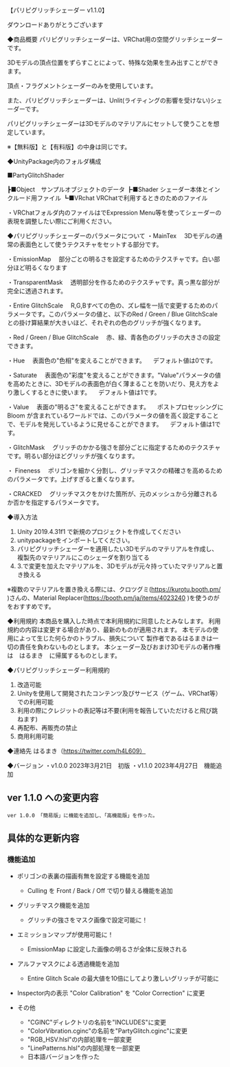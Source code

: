 【パリピグリッチシェーダー v1.1.0】

ダウンロードありがとうございます

◆商品概要
パリピグリッチシェーダーは、VRChat用の空間グリッチシェーダーです。

3Dモデルの頂点位置をずらすことによって、特殊な効果を生み出すことができます。

頂点・フラグメントシェーダーのみを使用しています。

また、パリピグリッチシェーダーは、Unlit(ライティングの影響を受けない)シェーダーです。

パリピグリッチシェーダーは3Dモデルのマテリアルにセットして使うことを想定しています。

※【無料版】と【有料版】の中身は同じです。


◆UnityPackage内のフォルダ構成

■PartyGlitchShader

┣■Object　サンプルオブジェクトのデータ
┣■Shader シェーダー本体とインクルード用ファイル
┗■VRchat VRChatで利用するときのためのファイル

・VRChatフォルダ内のファイルはでExpression Menu等を使ってシェーダーの表現を調整したい際にご利用ください。

◆パリピグリッチシェーダーのパラメータについて
・MainTex
　3Dモデルの通常の表面色として使うテクスチャをセットする部分です。

・EmissionMap
　部分ごとの明るさを設定するためのテクスチャです。白い部分ほど明るくなります

・TransparentMask
　透明部分を作るためのテクスチャです。真っ黒な部分が完全に透過されます。

・Entire GlitchScale
　R,G,Bすべての色の、ズレ幅を一括で変更するためのパラメータです。このパラメータの値と、以下のRed / Green / Blue GlitchScaleとの掛け算結果が大きいほど、それぞれの色のグリッチが強くなります。

・Red / Green / Blue GlitchScale
　赤、緑、青各色のグリッチの大きさの設定できます。

・Hue
　表面色の"色相"を変えることができます。
　デフォルト値は0です。

・Saturate
　表面色の"彩度"を変えることができます。"Value"パラメータの値を高めたときに、3Dモデルの表面色が白く薄まることを防いだり、見え方をより激しくするときに使います。
　デフォルト値は1です。

・Value
　表面の"明るさ"を変えることができます。
　ポストプロセッシングに Bloom が含まれているワールドでは、このパラメータの値を高く設定することで、モデルを発光しているように見せることができます。
　デフォルト値は1です。

・GlitchMask
　グリッチのかかる強さを部分ごとに指定するためのテクスチャです。明るい部分ほどグリッチが強くなります。

・ Fineness
　ポリゴンを細かく分割し、グリッチマスクの精確さを高めるためのパラメータです。上げすぎると重くなります。

・CRACKED
　グリッチマスクをかけた箇所が、元のメッシュから分離されるか否かを指定するパラメータです。

◆導入方法
1. Unity 2019.4.31f1 で新規のプロジェクトを作成してください
2. unitypackageをインポートしてください。
3. パリピグリッチシェーダーを適用したい3Dモデルのマテリアルを作成し、複製先のマテリアルにこのシェーダを割り当てる
4. 3.で変更を加えたマテリアルを、3Dモデルが元々持っていたマテリアルと置き換える

※複数のマテリアルを置き換える際には、クロツグミ(https://kurotu.booth.pm/ )さんの、Material Replacer(https://booth.pm/ja/items/4023240 )を使うのがをおすすめです。

◆利用規約
本商品を購入した時点で本利用規約に同意したとみなします。
利用規約の内容は変更する場合があり、最新のものが適用されます。
本モデルの使用によって生じた何らかのトラブル、損失について
製作者であるはるまきは一切の責任を負わないものとします。
本シェーダー及びおまけ3Dモデルの著作権は　はるまき　に帰属するものとします。


◆パリピグリッチシェーダー利用規約
1. 改造可能
2. Unityを使用して開発されたコンテンツ及びサービス（ゲーム、VRChat等）での利用可能
3. 利用の際にクレジットの表記等は不要(利用を報告していただけると飛び跳ねます)
4. 再配布、再販売の禁止
5. 商用利用可能

◆連絡先
はるまき（https://twitter.com/h4L609）

◆バージョン
・v1.0.0 2023年3月21日　初版
・v1.1.0 2023年4月27日　機能追加


## ver 1.1.0 への変更内容
    ver 1.0.0 「簡易版」に機能を追加し、「高機能版」を作った。

## 具体的な更新内容


### 機能追加
- ポリゴンの表裏の描画有無を設定する機能を追加
  - Culling を Front / Back / Off で切り替える機能を追加
            
- グリッチマスク機能を追加
  - グリッチの強さをマスク画像で設定可能に！

- エミッションマップが使用可能に！
  - EmissionMap に設定した画像の明るさが全体に反映される
        
- アルファマスクによる透過機能を追加
  - Entire Glitch Scale の最大値を10倍にしてより激しいグリッチが可能に

- Inspector内の表示 "Color Calibration" を "Color Correction" に変更

- その他
  - "CGINC"ディレクトリの名前を"INCLUDES"に変更
  - "ColorVibration.cginc"の名前を"PartyGlitch.cginc"に変更
  - "RGB_HSV.hlsl"の内部処理を一部変更
  - "LinePatterns.hlsl"の内部処理を一部変更
  - 日本語バージョンを作った